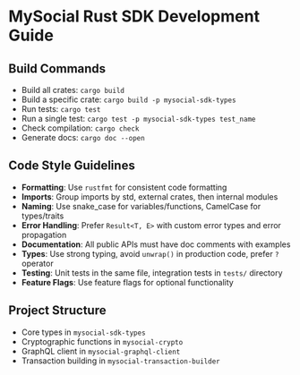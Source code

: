 # MySocial Rust SDK Development Guide

## Build Commands
- Build all crates: `cargo build`
- Build a specific crate: `cargo build -p mysocial-sdk-types`
- Run tests: `cargo test`
- Run a single test: `cargo test -p mysocial-sdk-types test_name`
- Check compilation: `cargo check`
- Generate docs: `cargo doc --open`

## Code Style Guidelines
- **Formatting**: Use `rustfmt` for consistent code formatting
- **Imports**: Group imports by std, external crates, then internal modules
- **Naming**: Use snake_case for variables/functions, CamelCase for types/traits
- **Error Handling**: Prefer `Result<T, E>` with custom error types and error propagation
- **Documentation**: All public APIs must have doc comments with examples
- **Types**: Use strong typing, avoid `unwrap()` in production code, prefer `?` operator
- **Testing**: Unit tests in the same file, integration tests in `tests/` directory
- **Feature Flags**: Use feature flags for optional functionality

## Project Structure
- Core types in `mysocial-sdk-types`
- Cryptographic functions in `mysocial-crypto`
- GraphQL client in `mysocial-graphql-client`
- Transaction building in `mysocial-transaction-builder`